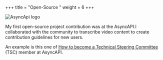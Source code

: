 +++
title = "Open-Source "
weight = 6
+++

![AsyncApi logo](/images/AsyncAPI.png)


My first open-source project contribution was at the AsyncAPI.I collaborated with the community to transcribe video content to create contribution guidelines for new users. 

An example is this one of [How to become a Technical Steering Committee](https://github.com/asyncapi/community/blob/master/TSC_MEMBERSHIP.md) (TSC) member at AsyncAPI.


